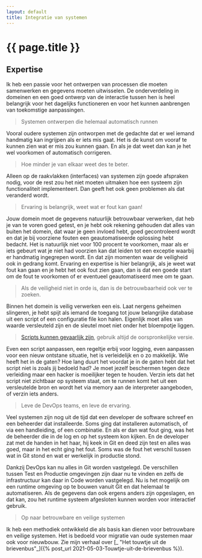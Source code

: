 ```yaml
---
layout: default
title: Integratie van systemen
---
```

# {{ page.title }}

## Expertise

  Ik heb een passie voor het ontwerpen van processen die moeten samenwerken en gegevens moeten uitwisselen. 
  De onderverdeling in domeinen en een goed ontwerp van de interactie tussen hen is heel belangrijk voor het dagelijks functioneren en voor het kunnen aanbrengen van toekomstige aanpassingen. 
  
  > Systemen ontwerpen die helemaal automatisch runnen

  Vooral oudere systemen zijn ontworpen met de gedachte dat er wel iemand handmatig kan ingrijpen als er iets mis gaat. Het is de kunst om vooraf te kunnen zien wat er mis zou kunnen gaan. En als je dat weet dan kan je het wel voorkomen of automatisch corrigeren. 
  
  > Hoe minder je van elkaar weet des te beter. 
  
  Alleen op de raakvlakken (interfaces) van systemen zijn goede afspraken nodig, voor de rest zou het niet moeten uitmaken hoe een systeem zijn functionaliteit implementeert. Dan geeft het ook geen problemen als dat veranderd wordt. 

  > Ervaring is belangrijk, weet wat er fout kan gaan!

  Jouw domein moet de gegevens natuurlijk betrouwbaar verwerken, dat heb je van te voren goed getest, en je hebt ook rekening gehouden dat alles van buiten het domein, dat waar je geen invloed hebt, goed gecontroleerd wordt en dat je bij voorziene fouten een geautomatiseerde oplossing hebt bedacht. Het is natuurlijk niet voor 100 procent te voorkomen, maar als er iets gebeurt wat je niet had voorzien kan dat leiden tot een exceptie waarbij er handmatig ingegrepen wordt. En dat zijn momenten waar de veiligheid ook in gedrang komt. Ervaring en expertise is hier belangrijk, als je weet wat fout kan gaan en je hebt het ook fout zien gaan, dan is dat een goede start om de fout te voorkomen of er eventueel geautomatiseerd mee om te gaan.

  > Als de veiligheid niet in orde is, dan is de betrouwbaarheid ook ver te zoeken.

  Binnen het domein is veilig verwerken een eis. Laat nergens geheimen slingeren, je hebt spijt als iemand de toegang tot jouw belangrijke database uit een script of een configuratie file kon halen. Eigenlijk moet alles van waarde versleuteld zijn en de sleutel moet niet onder het bloempotje liggen.

  > [Scripts kunnen gevaarlijk zijn](https://tweakers.net/nieuws/180646/criminelen-stalen-inloggegevens-van-ontwikkelaars-via-devtool-bash-uploader.html), gebruik altijd de oorspronkelijke versie.

  Even een script aanpassen, een regeltje erbij voor logging, even aanpassen voor een nieuw ontstane situatie, het is verleidelijk en o zo makkelijk. Wie heeft het in de gaten? Hoe lang duurt het voordat je in de gaten hebt dat het script niet is zoals jij bedoeld had? Je moet jezelf beschermen tegen deze verleiding maar een hacker is moeilijker tegen te houden. Verzin iets dat het script niet zichtbaar op systeem staat, om te runnen komt het uit een versleutelde bron en wordt het via memory aan de interpreter aangeboden, of verzin iets anders. 

  > Leve de DevOps teams, en leve de ervaring.

  Veel systemen zijn nog uit de tijd dat een developer de software schreef en een beheerder dat installeerde. Soms ging dat installeren automatisch, of via een handleiding, of een combinatie. En als er dan wat fout ging, was het de beheerder die in de log en op het systeem kon kijken. En de developer zat met de handen in het haar, hij keek in Git en deed zijn test en alles was goed, maar in het echt ging het fout. Soms was de fout het verschil tussen wat in Git stond en wat er werkelijk in productie stond.

  Dankzij DevOps kan nu alles in Git worden vastgelegd. De verschillen tussen Test en Productie omgevingen zijn daar nu te vinden en zelfs de infrastructuur kan daar in Code worden vastgelegd. Nu is het mogelijk om een runtime omgeving op te bouwen vanuit Git en dat helemaal te automatiseren. Als de gegevens dan ook ergens anders zijn opgeslagen, en dat kan, zou het runtime systeem afgesloten kunnen worden voor interactief gebruik.  

  > Op naar betrouwbare en veilige systemen

  Ik heb een methodiek ontwikkeld die als basis kan dienen voor betrouwbare en veilige systemen. Het is bedoeld voor migratie van oude systemen maar ook voor nieuwbouw. Zie mijn verhaal over [_ "Het touwtje uit de brievenbus"_]({% post_url 2021-05-03-Touwtje-uit-de-brievenbus %}). 
